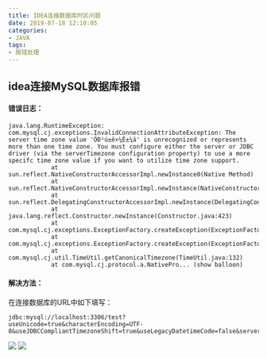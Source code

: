 ```yaml
---
title: IDEA连接数据库时区问题
date: 2019-07-18 12:10:05
categories: 
- JAVA
tags:
- 报错处理
---
```

## idea连接MySQL数据库报错
#### 错误日志：
```
java.lang.RuntimeException: com.mysql.cj.exceptions.InvalidConnectionAttributeException: The server time zone value 'ÖÐ¹ú±ê×¼Ê±¼ä' is unrecognized or represents more than one time zone. You must configure either the server or JDBC driver (via the serverTimezone configuration property) to use a more specifc time zone value if you want to utilize time zone support.
			at sun.reflect.NativeConstructorAccessorImpl.newInstance0(Native Method)
			at sun.reflect.NativeConstructorAccessorImpl.newInstance(NativeConstructorAccessorImpl.java:62)
			at sun.reflect.DelegatingConstructorAccessorImpl.newInstance(DelegatingConstructorAccessorImpl.java:45)
			at java.lang.reflect.Constructor.newInstance(Constructor.java:423)
			at com.mysql.cj.exceptions.ExceptionFactory.createException(ExceptionFactory.java:61)
			at com.mysql.cj.exceptions.ExceptionFactory.createException(ExceptionFactory.java:85)
			at com.mysql.cj.util.TimeUtil.getCanonicalTimezone(TimeUtil.java:132)
			at com.mysql.cj.protocol.a.NativePro... (show balloon)
```
#### 解决方法：
在连接数据库的URL中如下填写：
```
jdbc:mysql://localhost:3306/test?useUnicode=true&characterEncoding=UTF-8&useJDBCCompliantTimezoneShift=true&useLegacyDatetimeCode=false&serverTimezone=UTC
```
![](https://youdaoyun-img.oss-cn-shanghai.aliyuncs.com/MySQL_URL.png)
![](https://youdaoyun-img.oss-cn-shanghai.aliyuncs.com/MySQL_URL02.png)